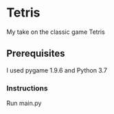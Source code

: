 # Tetris

My take on the classic game Tetris


## Prerequisites

I used pygame 1.9.6 and Python 3.7

### Instructions

Run main.py



